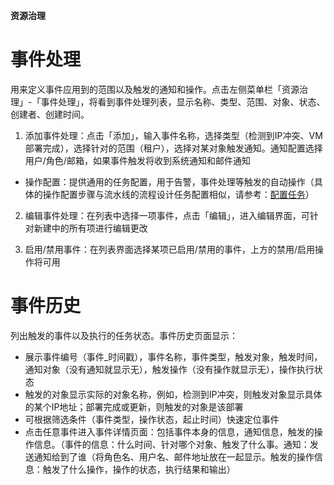 **资源治理**

# 事件处理

用来定义事件应用到的范围以及触发的通知和操作。点击左侧菜单栏「资源治理」-「事件处理」，将看到事件处理列表，显示名称、类型、范围、对象、状态、创建者、创建时间。

1.  添加事件处理：点击「添加」，输入事件名称，选择类型（检测到IP冲突、VM部署完成），选择针对的范围（租户），选择对某对象触发通知。通知配置选择用户/角色/邮箱，如果事件触发将收到系统通知和邮件通知

+ 操作配置：提供通用的任务配置，用于告警，事件处理等触发的自动操作（具体的操作配置步骤与流水线的流程设计任务配置相似，请参考：[配置任务](https://cloudchef.github.io/doc/AdminDoc/11集成与发布管理/#配置阶段和任务)）

2.  编辑事件处理：在列表中选择一项事件，点击「编辑」，进入编辑界面，可针对新建中的所有项进行编辑更改

3.  启用/禁用事件：在列表界面选择某项已启用/禁用的事件，上方的禁用/启用操作将可用

# 事件历史
列出触发的事件以及执行的任务状态。事件历史页面显示：
+ 展示事件编号（事件_时间戳），事件名称，事件类型，触发对象，触发时间，通知对象（没有通知就显示无），触发操作（没有操作就显示无），操作执行状态
+ 触发的对象显示实际的对象名称，例如，检测到IP冲突，则触发对象显示具体的某个IP地址；部署完成或更新，则触发的对象是该部署
+ 可根据筛选条件（事件类型，操作状态，起止时间）快速定位事件
+ 点击任意事件进入事件详情页面：包括事件本身的信息，通知信息，触发的操作信息。（事件的信息：什么时间、针对哪个对象、触发了什么事。通知：发送通知给到了谁（将角色名、用户名、邮件地址放在一起显示。触发的操作信息：触发了什么操作，操作的状态，执行结果和输出）


